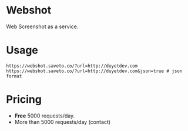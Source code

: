 # Webshot
Web Screenshot as a service.

# Usage
```
https://webshot.saveto.co/?url=http://duyetdev.com
https://webshot.saveto.co/?url=http://duyetdev.com&json=true # json format
```

# Pricing

* **Free** 5000 requests/day.
* More than 5000 requests/day (contact)
